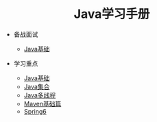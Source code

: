 <h1 align="center">Java学习手册</h1>

- 备战面试

  - [Java基础](./docs/面试题总结-Java基础.md)
  
- 学习重点

  - [Java基础](./docs/学习重点-Java基础.md)
  - [Java集合](./docs/b-2Java集合.md)
  - [Java多线程](./docs/b-3Java多线程.md)
  - [Maven基础篇](./docs/maven基础篇.md)
  - [Spring6](./docs/spring6.md)